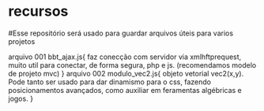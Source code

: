 # recursos
#Esse repositório será usado para guardar arquivos úteis para varios projetos

arquivo 001 bbt_ajax.js{
  faz conecção com servidor via xmlhftprequest, muito util para conectar, de forma segura, php e js.
  (recomendamos modelo de projeto mvc)
}
 arquivo 002 modulo_vec2.js{
    objeto vetorial vec2(x,y). Pode tanto ser usado para dar dinamismo para o css, fazendo posicionamentos avançados, como auxiliar 
    em feramentas algébricas e jogos.
 }
